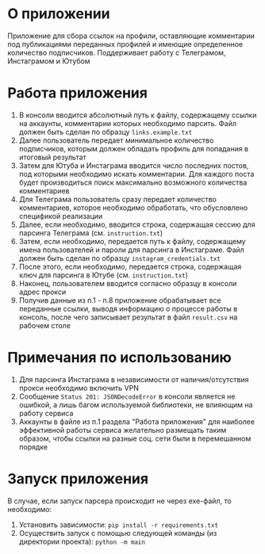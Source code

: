 # О приложении
Приложение для сбора ссылок на профили, оставляющие комментарии под публикациями переданных профилей и имеющие определенное количество подписчиков.
Поддерживает работу с Телеграмом, Инстаграмом и Ютубом

# Работа приложения
1. В консоли вводится абсолютный путь к файлу, содержащему ссылки на аккаунты, комментарии которых необходимо парсить. Файл должен быть сделан по образцу ```links.example.txt```
2. Далее пользователь передает минимальное количество подписчиков, которым должен обладать профиль для попадания в итоговый результат
3. Затем для Ютуба и Инстаграма вводится число последних постов, под которыми необходимо искать комментарии. Для каждого поста будет производиться поиск максимально возможного количества комментариев
4. Для Телеграма пользователь сразу передает количество комментариев, которое необходимо обработать, что обусловлено спецификой реализации
5. Далее, если необходимо, вводится строка, содержащая сессию для парсинга Телеграма (см. ```instruction.txt```)
6. Затем, если необходимо, передается путь к файлу, содержащему имена пользователей и пароли для парсинга в Инстаграме. Файл должен быть сделан по образцу ```instagram_credentials.txt```
7. После этого, если необходимо, передается строка, содержащая ключ для парсинга в Ютубе (см. ```instruction.txt```)
8. Наконец, пользователем вводится согласно образцу в консоли адрес прокси 
9. Получив данные из п.1 - п.8 приложение обрабатывает все переданные ссылки, выводя информацию о процессе работы в консоль, после чего записывает результат в файл ```result.csv``` на рабочем столе

# Примечания по использованию
1. Для парсинга Инстаграма в независимости от наличия/отсутствия прокси необходимо включить VPN
2. Сообщение ```Status 201: JSONDecodeError``` в консоли является не ошибкой, а лишь багом используемой библиотеки, не влияющим на работу сервиса
3. Аккаунты в файле из п.1 раздела "Работа приложения" для наиболее эффективной работы сервиса желательно размещать таким образом, чтобы ссылки на разные соц. сети были в перемешанном порядке

# Запуск приложения
В случае, если запуск парсера происходит не через exe-файл, то необходимо:
1. Установить зависимости:
```pip install -r requirements.txt```
2. Осуществить запуск с помощью следующей команды (из директории проекта):
```python -m main```


